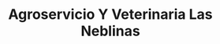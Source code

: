 ---
title: "Agroservicio Y Veterinaria Las Neblinas"
url: /cojutepeque/agroservicio-y-veterinaria-las-neblinas/
shop: Allgemein
---